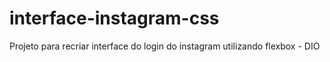 # interface-instagram-css
Projeto para recriar interface do login do instagram utilizando flexbox - DIO

